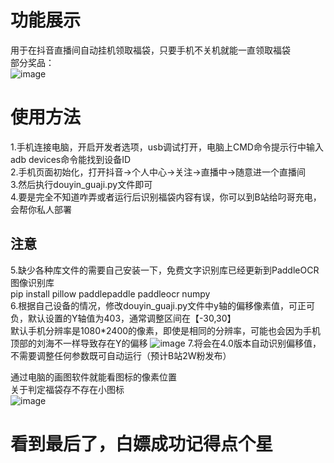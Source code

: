 # 功能展示
用于在抖音直播间自动挂机领取福袋，只要手机不关机就能一直领取福袋  
部分奖品：  
![image](https://github.com/user-attachments/assets/53873f4b-b5fa-47df-8340-52c08991af48)  
# 使用方法
1.手机连接电脑，开启开发者选项，usb调试打开，电脑上CMD命令提示行中输入adb devices命令能找到设备ID  
2.手机页面初始化，打开抖音->个人中心->关注->直播中->随意进一个直播间  
3.然后执行douyin_guaji.py文件即可  
4.要是完全不知道咋弄或者运行后识别福袋内容有误，你可以到B站给叼哥充电，会帮你私人部署
## 注意
5.缺少各种库文件的需要自己安装一下，免费文字识别库已经更新到PaddleOCR图像识别库  
pip install pillow paddlepaddle paddleocr numpy  
6.根据自己设备的情况，修改douyin_guaji.py文件中y轴的偏移像素值，可正可负，默认设置的Y轴值为403，通常调整区间在【-30,30】  
默认手机分辨率是1080*2400的像素，即使是相同的分辨率，可能也会因为手机顶部的刘海不一样导致存在Y的偏移 
![image](https://github.com/pokemonzlj/douyin_guaji/assets/35096840/127d1cf5-0814-4edf-846e-b9936e1cb108)
7.将会在4.0版本自动识别偏移值，不需要调整任何参数既可自动运行（预计B站2W粉发布）  

通过电脑的画图软件就能看图标的像素位置   
关于判定福袋存不存在小图标  
![image](https://github.com/user-attachments/assets/f494242b-bd57-4969-bd95-eb4c77d8c39e)

# 看到最后了，白嫖成功记得点个星

